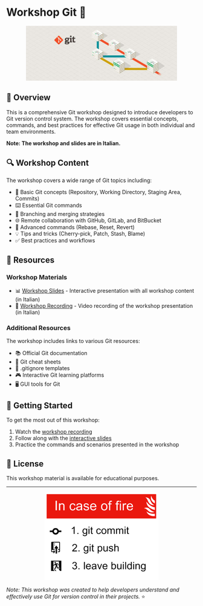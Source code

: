 # Workshop Git 🚀

<p align="center">
  <img src="assets/images/git-copertina.jpg" alt="Git Logo" width="400">
</p>

## 📖 Overview

This is a comprehensive Git workshop designed to introduce developers to Git version control system. The workshop covers essential concepts, commands, and best practices for effective Git usage in both individual and team environments.

**Note: The workshop and slides are in Italian.**

## 🔍 Workshop Content

The workshop covers a wide range of Git topics including:

- 📁 Basic Git concepts (Repository, Working Directory, Staging Area, Commits)
- ⌨️ Essential Git commands
- 🌿 Branching and merging strategies
- 🌐 Remote collaboration with GitHub, GitLab, and BitBucket
- 🔧 Advanced commands (Rebase, Reset, Revert)
- 💡 Tips and tricks (Cherry-pick, Patch, Stash, Blame)
- ✅ Best practices and workflows

## 🔗 Resources

### Workshop Materials

- 📊 [Workshop Slides](https://zakantonio.github.io/workshop-git/) - Interactive presentation with all workshop content (in Italian)
- 🎥 [Workshop Recording](https://youtu.be/QbXAskIENVM) - Video recording of the workshop presentation (in Italian)

### Additional Resources

The workshop includes links to various Git resources:

- 📚 Official Git documentation
- 📝 Git cheat sheets
- 🙈 .gitignore templates
- 🎮 Interactive Git learning platforms
- 🖥️ GUI tools for Git

## 🚀 Getting Started

To get the most out of this workshop:

1. Watch the [workshop recording](https://youtu.be/QbXAskIENVM)
2. Follow along with the [interactive slides](https://zakantonio.github.io/workshop-git/)
3. Practice the commands and scenarios presented in the workshop

## 📜 License

This workshop material is available for educational purposes.

---

<p align="center">
  <img src="assets/images/incaseoffire.png" style="background-color: white" alt="Git Branching" width="300">
</p>

*Note: This workshop was created to help developers understand and effectively use Git for version control in their projects.* ⭐